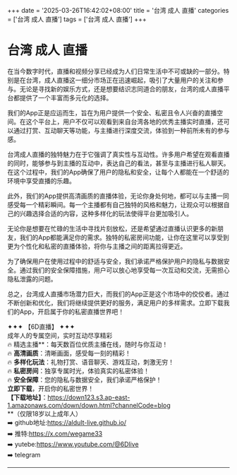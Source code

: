 +++
date = '2025-03-26T16:42:02+08:00'
title = '台湾 成人 直播'
categories = ['台湾 成人 直播']
tags = ['台湾 成人 直播']
+++

# 台湾 成人 直播

在当今数字时代，直播和视频分享已经成为人们日常生活中不可或缺的一部分。特别是在台湾，成人直播这一细分市场正在迅速崛起，吸引了大量用户的关注和参与。无论是寻找新的娱乐方式，还是想要结识志同道合的朋友，台湾的成人直播平台都提供了一个丰富而多元化的选择。

我们的App正是应运而生，旨在为用户提供一个安全、私密且令人兴奋的直播空间。在这个平台上，用户不仅可以观看到来自台湾各地的优秀主播实时直播，还可以通过打赏、互动聊天等功能，与主播进行深度交流，体验到一种前所未有的参与感。

台湾成人直播的独特魅力在于它强调了真实性与互动性。许多用户希望在观看直播的同时，能够参与到主播的互动中，表达自己的看法，甚至与主播进行私人聊天。在这个过程中，我们的App确保了用户的隐私和安全，让每个人都能在一个舒适的环境中享受直播的乐趣。

此外，我们的App提供高清画质的直播体验，无论你身处何地，都可以与主播一同感受每一个精彩瞬间。每一个主播都有自己独特的风格和魅力，让观众可以根据自己的兴趣选择合适的内容，这种多样化的玩法使得平台更加吸引人。

无论你是想要在忙碌的生活中寻找片刻放松，还是希望通过直播认识更多的新朋友，我们的App都能满足你的需求。独特的私密房间功能，让你在这里可以享受到更为个性化和私密的直播体验，将你与主播之间的距离拉得更近。

为了确保用户在使用过程中的舒适与安全，我们承诺严格保护用户的隐私与数据安全。通过我们的安全保障措施，用户可以放心地享受每一次互动和交流，无需担心隐私泄露的问题。

总之，台湾成人直播市场潜力巨大，而我们的App正是这个市场中的佼佼者。通过不断创新和优化，我们将继续提供更好的服务，满足用户的多样需求。立即下载我们的App，开启属于你的私密直播世界吧！

✦✦✦ 【6D直播】 ✦✦✦  
成年人的专属空间，实时互动尽享精彩  
🔥 精选主播**：每天数百位优质主播在线，随时与你互动！  
🔥 **高清画质**：清晰画面，感受每一刻的精彩！  
🔥 **多样化玩法**：礼物打赏、语音聊天、游戏互动，刺激无穷！  
🔥 **私密房间**：独享专属时光，体验真实的私密体验！  
🔥 **安全保障**：您的隐私与数据安全，我们承诺严格保护！  
**立即下载**，开启你的私密世界！  
**【下载地址】**：https://down123.s3.ap-east-1.amazonaws.com/down/down.html?channelCode=blog  
**（仅限18岁以上成年人）  
➡️ github地址:https://aldult-live.github.io/  
➡️ 推特:https://x.com/wegame33  
➡️ yutebe:https://www.youtube.com/@6Dlive  
➡️ telegram

---
